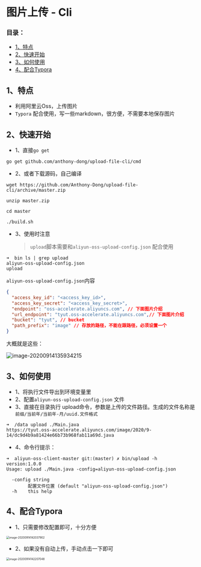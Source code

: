 # 图片上传 - Cli



### 目录：

- [1、特点](#1特点)
- [2、快速开始](#2快速开始)
- [3、如何使用](#3如何使用)
- [4、配合Typora](#4配合Typora)

## 1、特点

- 利用阿里云Oss，上传图片
- `Typora` 配合使用，写一些markdown，很方便，不需要本地保存图片

## 2、快速开始

- 1、直接`go get`

```shell
go get github.com/anthony-dong/upload-file-cli/cmd
```

- 2、或者下载源码，自己编译

```shell
wget https://github.com/Anthony-Dong/upload-file-cli/archive/master.zip

unzip master.zip

cd master

./build.sh
```

- 3、使用时注意

  > `upload`脚本需要和`aliyun-oss-upload-config.json` 配合使用

```shlle
➜  bin ls | grep upload
aliyun-oss-upload-config.json
upload
```

`aliyun-oss-upload-config.json`内容

```json
{
  "access_key_id": "<access_key_id>",
  "access_key_secret": "<access_key_secret>",
  "endpoint": "oss-accelerate.aliyuncs.com", // 下面图片介绍
  "url_endpoint": "tyut.oss-accelerate.aliyuncs.com",// 下面图片介绍
  "bucket": "tyut", // bucket
  "path_prefix": "image" // 存放的路径，不能在跟路径，必须设置一个
}
```

大概就是这些：

![image-20200914135934215](https://tyut.oss-accelerate.aliyuncs.com/image/2020/9-14/42cdf58e904e4dbeac06028639db9d40.png)



## 3、如何使用

- 1、将执行文件导出到环境变量里
- 2、配置`aliyun-oss-upload-config.json` 文件
- 3、直接在目录执行 upload命令，参数是上传的文件路径。生成的文件名称是 `前缀/当前年/当前年-月/uuid.文件格式 `

```shell
➜  /data upload ./Main.java
https://tyut.oss-accelerate.aliyuncs.com/image/2020/9-14/dc9d4b9a81424e66b73b968fab11a69d.java
```

- 4、命令行提示：

```shell
➜  aliyun-oss-client-master git:(master) ✗ bin/upload -h        
version:1.0.0
Usage: upload ./Main.java -config=aliyun-oss-upload-config.json

  -config string
        配置文件位置 (default "aliyun-oss-upload-config.json")
  -h    this help
```



## 4、配合Typora

- 1、只需要修改配置即可，十分方便

<img src="https://tyut.oss-accelerate.aliyuncs.com/image/2020/9-14/e9842bc0463d4900977f4bfe3b43799d.png" alt="image-20200914142037902" style="zoom:50%;" />

- 2、如果没有自动上传，手动点击一下即可

<img src="https://tyut.oss-accelerate.aliyuncs.com/image/2020/9-14/02a89c4813f3433c8543fb4e5e1db657.png" alt="image-20200914142207048" style="zoom:50%;" />